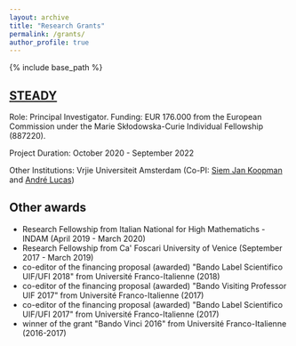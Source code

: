 ```yaml
---
layout: archive
title: "Research Grants"
permalink: /grants/
author_profile: true
---
```


{% include base_path %}


## [STEADY](https://matteoiacopini.github.io/STEADY/)

Role: Principal Investigator. Funding: EUR 176.000 from the European Commission under the Marie Skłodowska-Curie Individual Fellowship (887220).

Project Duration: October 2020 - September 2022

Other Institutions: Vrjie Universiteit Amsterdam (Co-PI: [Siem Jan Koopman](https://sjkoopman.net) and [André Lucas](https://personal.vu.nl/a.lucas/))


## Other awards
* Research Fellowship from Italian National for High Mathematichs - INDAM (April 2019 - March 2020)
* Research Fellowship from Ca' Foscari University of Venice (September 2017 - March 2019)
* co-editor of the financing proposal (awarded) "Bando Label Scientifico UIF/UFI 2018" from Université Franco-Italienne (2018)
* co-editor of the financing proposal (awarded) "Bando Visiting Professor UIF 2017" from Université Franco-Italienne (2017)
* co-editor of the financing proposal (awarded) "Bando Label Scientifico UIF/UFI 2017" from Université Franco-Italienne (2017)
* winner of the grant "Bando Vinci 2016" from Université Franco-Italienne (2016-2017)
